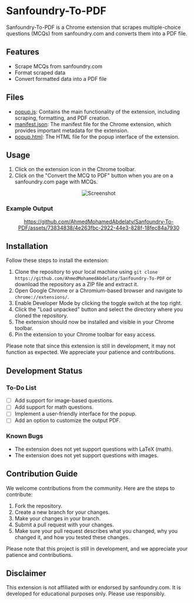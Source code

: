 # Sanfoundry-To-PDF

Sanfoundry-To-PDF is a Chrome extension that scrapes multiple-choice questions (MCQs) from sanfoundry.com and converts them into a PDF file.

## Features

-   Scrape MCQs from sanfoundry.com
-   Format scraped data
-   Convert formatted data into a PDF file

## Files

-   [popup.js](./popup.js): Contains the main functionality of the extension, including scraping, formatting, and PDF creation.
-   [manifest.json](./manifest.json): The manifest file for the Chrome extension, which provides important metadata for the extension.
-   [popup.html](./popup.html): The HTML file for the popup interface of the extension.

## Usage

1. Click on the extension icon in the Chrome toolbar.
2. Click on the "Convert the MCQ to PDF" button when you are on a sanfoundry.com page with MCQs.

<div align="center">

![Screenshot](https://github.com/AhmedMohamedAbdelaty/Sanfoundry-To-PDF/assets/73834838/fe980b02-1b1d-48c3-8791-1d6b74077e91)

</div>

### Example Output

<div align="center">

https://github.com/AhmedMohamedAbdelaty/Sanfoundry-To-PDF/assets/73834838/4e263fbc-2922-44e3-828f-18fec84a7930

</div>

## Installation

Follow these steps to install the extension:

1. Clone the repository to your local machine using `git clone https://github.com/AhmedMohamedAbdelaty/Sanfoundry-To-PDF` or download the repository as a ZIP file and extract it.
2. Open Google Chrome or a Chromium-based browser and navigate to `chrome://extensions/`.
3. Enable Developer Mode by clicking the toggle switch at the top right.
4. Click the "Load unpacked" button and select the directory where you cloned the repository.
5. The extension should now be installed and visible in your Chrome toolbar.
6. Pin the extension to your Chrome toolbar for easy access.

Please note that since this extension is still in development, it may not function as expected. We appreciate your patience and contributions.

## Development Status

### To-Do List

- [ ] Add support for image-based questions.
- [ ] Add support for math questions.
- [ ] Implement a user-friendly interface for the popup.
- [ ] Add an option to customize the output PDF.

### Known Bugs

- The extension does not yet support questions with LaTeX (math).
- The extension does not yet support questions with images.

## Contribution Guide

We welcome contributions from the community. Here are the steps to contribute:

1. Fork the repository.
2. Create a new branch for your changes.
3. Make your changes in your branch.
4. Submit a pull request with your changes.
5. Make sure your pull request describes what you changed, why you changed it, and how you tested these changes.

Please note that this project is still in development, and we appreciate your patience and contributions.

## Disclaimer

This extension is not affiliated with or endorsed by sanfoundry.com. It is developed for educational purposes only. Please use responsibly.
